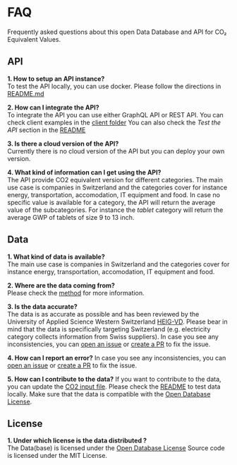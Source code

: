 # FAQ

Frequently asked questions about this open Data Database and API for CO₂ Equivalent Values.

## API

**1. How to setup an API instance?**  
To test the API locally, you can use docker. Please follow the directions in [README.md](./README.md#first-time-setup)

**2. How can I integrate the API?**  
To integrate the API you can use either GraphQL API or REST API. You can check client examples in the [client folder](./client/README.md)
You can also check the _Test the API_ section in the [README](./README.md#test-the-api)

**3. Is there a cloud version of the API?**  
Currently there is no cloud version of the API but you can deploy your own version.

**4. What kind of information can I get using the API?**  
The API provide CO2 equivalent version for different categories. The main use case is companies in Switzerland and the categories cover for instance energy, transportation, accomodation, IT equipment and food.
In case no specific value is available for a category, the API will return the average value of the subcategories. For instance the _tablet_ category will return the average GWP of tablets of size 9 to 13 inch.

## Data

**1. What kind of data is available?**  
The main use case is companies in Switzerland and the categories cover for instance energy, transportation, accomodation, IT equipment and food.

**2. Where are the data coming from?**  
Please check the [method](./method/README.md) for more information.

**3. Is the data accurate?**  
The data is as accurate as possible and has been reviewed by the University of Applied Science Western Switzerland [HEIG-VD](https://www.heig-vd.ch). Please bear in mind that the data is specifically targeting Switzerland (e.g. electricity category collects information from Swiss suppliers).
In case you see any inconsistencies, you can [open an issue](https://github.com/MediaComem/open-co2/issues) or [create a PR](https://github.com/MediaComem/open-co2/pulls) to fix the issue.

**4. How can I report an error?**
In case you see any inconsistencies, you can [open an issue](https://github.com/MediaComem/open-co2/issues) or [create a PR](https://github.com/MediaComem/open-co2/pulls) to fix the issue.

**5. How can I contribute to the data?**
If you want to contribute to the data, you can update the [CO2 input file](./server/seeder/data/input/Open%20CO2.xlsx). Please check the [README](./README.md#co2-data) to test data locally.
Make sure that the data is compatible with the [Open Database License](http://opendatacommons.org/licenses/odbl/1.0/).

## License

**1. Under which license is the data distributed ?**  
The Data(base) is licensed under the [Open Database License](http://opendatacommons.org/licenses/odbl/1.0/)
Source code is licensed under the MIT License.

